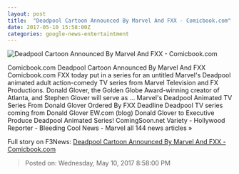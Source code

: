 ```yaml
---
layout: post
title:  "Deadpool Cartoon Announced By Marvel And FXX - Comicbook.com"
date: 2017-05-10 15:58:00Z
categories: google-news-entertaintment
---
```


![Deadpool Cartoon Announced By Marvel And FXX - Comicbook.com](http://media.comicbook.com/2017/05/deadpoolcartoon-995473-640x320.jpg)

Comicbook.com Deadpool Cartoon Announced By Marvel And FXX Comicbook.com FXX today put in a series for an untitled Marvel's Deadpool animated adult action-comedy TV series from Marvel Television and FX Productions. Donald Glover, the Golden Globe Award-winning creator of Atlanta, and Stephen Glover will serve as ... Marvel's Deadpool Animated TV Series From Donald Glover Ordered By FXX Deadline Deadpool TV series coming from Donald Glover EW.com (blog) Donald Glover to Executive Produce Deadpool Animated Series! ComingSoon.net Variety - Hollywood Reporter - Bleeding Cool News - Marvel all 144 news articles »


Full story on F3News: [Deadpool Cartoon Announced By Marvel And FXX - Comicbook.com](http://www.f3nws.com/n/VVFpdF)

> Posted on: Wednesday, May 10, 2017 8:58:00 PM
